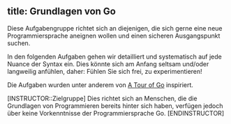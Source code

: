 title: Grundlagen von Go
---
Diese Aufgabengruppe richtet sich an diejenigen, die sich gerne eine neue Programmiersprache aneignen wollen und einen sicheren Ausgangspunkt suchen.

In den folgenden Aufgaben gehen wir detailliert und systematisch auf jede Nuance der Syntax ein. Dies könnte sich am Anfang seltsam und/oder langweilig anfühlen, daher: Fühlen Sie sich frei, zu experimentieren!

Die Aufgaben wurden unter anderem von [A Tour of Go](https://go.dev/tour/list) inspiriert.

[INSTRUCTOR::Zielgruppe]
Dies richtet sich an Menschen, die die Grundlagen von Programmieren bereits hinter sich haben, verfügen jedoch über keine Vorkenntnisse der Programmiersprache Go.
[ENDINSTRUCTOR]